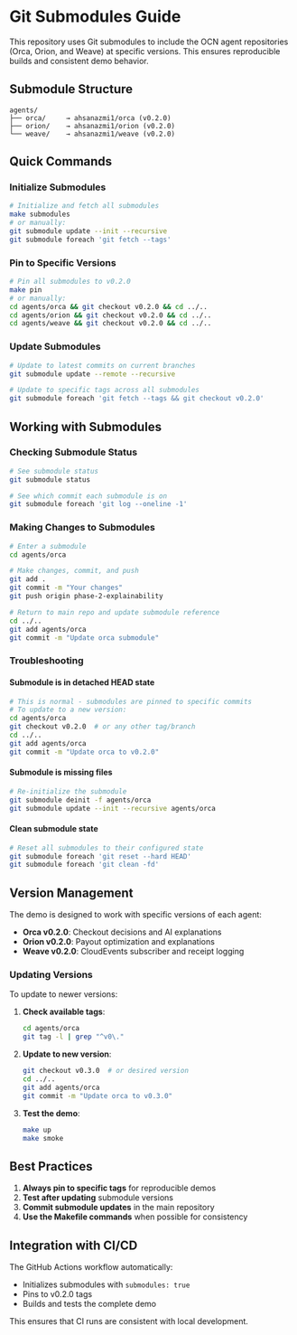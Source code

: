 # Git Submodules Guide

This repository uses Git submodules to include the OCN agent repositories (Orca, Orion, and Weave) at specific versions. This ensures reproducible builds and consistent demo behavior.

## Submodule Structure

```
agents/
├── orca/     → ahsanazmi1/orca (v0.2.0)
├── orion/    → ahsanazmi1/orion (v0.2.0)
└── weave/    → ahsanazmi1/weave (v0.2.0)
```

## Quick Commands

### Initialize Submodules
```bash
# Initialize and fetch all submodules
make submodules
# or manually:
git submodule update --init --recursive
git submodule foreach 'git fetch --tags'
```

### Pin to Specific Versions
```bash
# Pin all submodules to v0.2.0
make pin
# or manually:
cd agents/orca && git checkout v0.2.0 && cd ../..
cd agents/orion && git checkout v0.2.0 && cd ../..
cd agents/weave && git checkout v0.2.0 && cd ../..
```

### Update Submodules
```bash
# Update to latest commits on current branches
git submodule update --remote --recursive

# Update to specific tags across all submodules
git submodule foreach 'git fetch --tags && git checkout v0.2.0'
```

## Working with Submodules

### Checking Submodule Status
```bash
# See submodule status
git submodule status

# See which commit each submodule is on
git submodule foreach 'git log --oneline -1'
```

### Making Changes to Submodules
```bash
# Enter a submodule
cd agents/orca

# Make changes, commit, and push
git add .
git commit -m "Your changes"
git push origin phase-2-explainability

# Return to main repo and update submodule reference
cd ../..
git add agents/orca
git commit -m "Update orca submodule"
```

### Troubleshooting

#### Submodule is in detached HEAD state
```bash
# This is normal - submodules are pinned to specific commits
# To update to a new version:
cd agents/orca
git checkout v0.2.0  # or any other tag/branch
cd ../..
git add agents/orca
git commit -m "Update orca to v0.2.0"
```

#### Submodule is missing files
```bash
# Re-initialize the submodule
git submodule deinit -f agents/orca
git submodule update --init --recursive agents/orca
```

#### Clean submodule state
```bash
# Reset all submodules to their configured state
git submodule foreach 'git reset --hard HEAD'
git submodule foreach 'git clean -fd'
```

## Version Management

The demo is designed to work with specific versions of each agent:

- **Orca v0.2.0**: Checkout decisions and AI explanations
- **Orion v0.2.0**: Payout optimization and explanations  
- **Weave v0.2.0**: CloudEvents subscriber and receipt logging

### Updating Versions

To update to newer versions:

1. **Check available tags**:
   ```bash
   cd agents/orca
   git tag -l | grep "^v0\."
   ```

2. **Update to new version**:
   ```bash
   git checkout v0.3.0  # or desired version
   cd ../..
   git add agents/orca
   git commit -m "Update orca to v0.3.0"
   ```

3. **Test the demo**:
   ```bash
   make up
   make smoke
   ```

## Best Practices

1. **Always pin to specific tags** for reproducible demos
2. **Test after updating** submodule versions
3. **Commit submodule updates** in the main repository
4. **Use the Makefile commands** when possible for consistency

## Integration with CI/CD

The GitHub Actions workflow automatically:
- Initializes submodules with `submodules: true`
- Pins to v0.2.0 tags
- Builds and tests the complete demo

This ensures that CI runs are consistent with local development.
